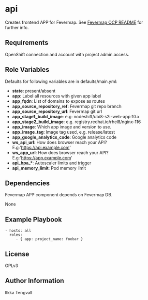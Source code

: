 api
===

Creates frontend APP for Fevermap.
See [Fevermap OCP README](
  https://gitlab.com/fevermap/fevermap/-/blob/master/ocp/README.md)
 for further info.

Requirements
------------

OpenShift connection and account with project admin access.

Role Variables
--------------

Defaults for following variables are in defaults/main.yml:

* **state**: present/absent
* **app**: Label all resources with given app label
* **app_fqdn**: List of domains to expose as routes
* **app_source_repository_ref**: Fevermap git repo branch
* **app_source_repository_url**:  Fevermap git url
* **app_stage1_build_image**: e.g: nodeshift/ubi8-s2i-web-app:10.x
* **app_stage2_build_image**: e.g. registry.redhat.io/rhel8/nginx-116
* **app_image**: Which app image and version to use.
* **app_image_tag**: Image tag used, e.g. release/latest
* **app_google_analytics_code**: Google analytics code
* **ws_api_url**: How does browser reach your API? E.g:'https://api.example.com'
* **ws_app_url**: How does browser reach your API? E.g:'https://app.example.com'
* **api_hpa_\***: Autoscaler limits and trigger
* **api_memory_limit**: Pod memory limit

Dependencies
------------

Fevermap APP component depends on Fevermap DB.

None

Example Playbook
----------------

    - hosts: all
      roles:
         - { app: project_name: foobar }

License
-------

GPLv3

Author Information
------------------

Ilkka Tengvall